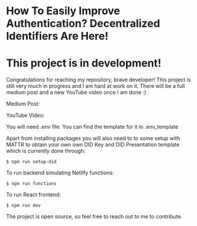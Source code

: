 # How To Easily Improve Authentication? Decentralized Identifiers Are Here!

# This project is in development!

Congratulations for reaching my repository, brave developer! This project is still very much in progress
and I am hard at work on it. There will be a full medium post and a new YouTube video once I am done :)

Medium Post:

YouTube Video:

You will need .env file. You can find the template for it in .env_template

Apart from installing packages you will also need to to some setup with MATTR to obtain your own own DID Key and DID Presentation template
which is currently done through:
```
$ npm run setup-did
```

To run backend simulating Netlify functions:
```
$ npm run functions
```

To run React frontend:
```
$ npm run dev
```

The project is open source, so feel free to reach out to me to contribute.